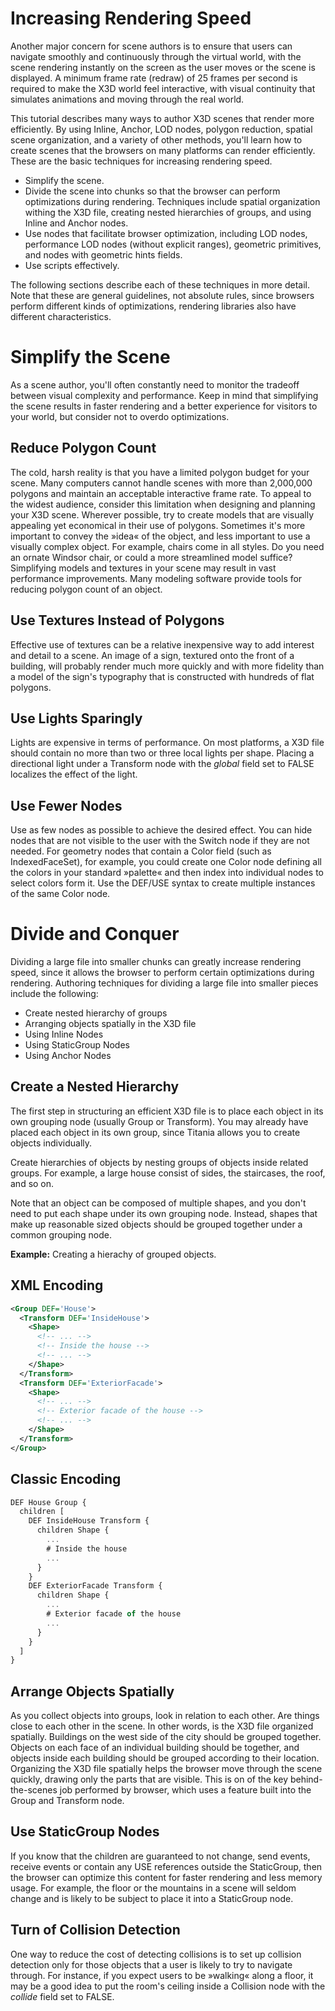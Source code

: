 Increasing Rendering Speed
==========================

Another major concern for scene authors is to ensure that users can navigate smoothly and continuously through the virtual world, with the scene rendering instantly on the screen as the user moves or the scene is displayed. A minimum frame rate (redraw) of 25 frames per second is required to make the X3D world feel interactive, with visual continuity that simulates animations and moving through the real world.

This tutorial describes many ways to author X3D scenes that render more efficiently. By using Inline, Anchor, LOD nodes, polygon reduction, spatial scene organization, and a variety of other methods, you'll learn how to create scenes that the browsers on many platforms can render efficiently. These are the basic techniques for increasing rendering speed.

- Simplify the scene.
- Divide the scene into chunks so that the browser can perform optimizations during rendering. Techniques include spatial organization withing the X3D file, creating nested hierarchies of groups, and using Inline and Anchor nodes.
- Use nodes that facilitate browser optimization, including LOD nodes, performance LOD nodes (without explicit ranges), geometric primitives, and nodes with geometric hints fields.
- Use scripts effectively.

The following sections describe each of these techniques in more detail. Note that these are general guidelines, not absolute rules, since browsers perform different kinds of optimizations, rendering libraries also have different characteristics.

Simplify the Scene
==================

As a scene author, you'll often constantly need to monitor the tradeoff between visual complexity and performance. Keep in mind that simplifying the scene results in faster rendering and a better experience for visitors to your world, but consider not to overdo optimizations.

Reduce Polygon Count
--------------------

The cold, harsh reality is that you have a limited polygon budget for your scene. Many computers cannot handle scenes with more than 2,000,000 polygons and maintain an acceptable interactive frame rate. To appeal to the widest audience, consider this limitation when designing and planning your X3D scene. Wherever possible, try to create models that are visually appealing yet economical in their use of polygons. Sometimes it's more important to convey the »idea« of the object, and less important to use a visually complex object. For example, chairs come in all styles. Do you need an ornate Windsor chair, or could a more streamlined model suffice? Simplifying models and textures in your scene may result in vast performance improvements. Many modeling software provide tools for reducing polygon count of an object.

Use Textures Instead of Polygons
--------------------------------

Effective use of textures can be a relative inexpensive way to add interest and detail to a scene. An image of a sign, textured onto the front of a building, will probably render much more quickly and with more fidelity than a model of the sign's typography that is constructed with hundreds of flat polygons.

Use Lights Sparingly
--------------------

Lights are expensive in terms of performance. On most platforms, a X3D file should contain no more than two or three local lights per shape. Placing a directional light under a Transform node with the *global* field set to FALSE localizes the effect of the light.

Use Fewer Nodes
---------------

Use as few nodes as possible to achieve the desired effect. You can hide nodes that are not visible to the user with the Switch node if they are not needed. For geometry nodes that contain a Color field (such as IndexedFaceSet), for example, you could create one Color node defining all the colors in your standard »palette« and then index into individual nodes to select colors form it. Use the DEF/USE syntax to create multiple instances of the same Color node.

Divide and Conquer
==================

Dividing a large file into smaller chunks can greatly increase rendering speed, since it allows the browser to perform certain optimizations during rendering. Authoring techniques for dividing a large file into smaller pieces include the following:

- Create nested hierarchy of groups
- Arranging objects spatially in the X3D file
- Using Inline Nodes
- Using StaticGroup Nodes
- Using Anchor Nodes

Create a Nested Hierarchy
-------------------------

The first step in structuring an efficient X3D file is to place each object in its own grouping node (usually Group or Transform). You may already have placed each object in its own group, since Titania allows you to create objects individually.

Create hierarchies of objects by nesting groups of objects inside related groups. For example, a large house consist of sides, the staircases, the roof, and so on.

Note that an object can be composed of multiple shapes, and you don't need to put each shape under its own grouping node. Instead, shapes that make up reasonable sized objects should be grouped together under a common grouping node.

**Example:** Creating a hierachy of grouped objects.

XML Encoding
------------

```xml
<Group DEF='House'>
  <Transform DEF='InsideHouse'>
    <Shape>
      <!-- ... -->
      <!-- Inside the house -->
      <!-- ... -->
    </Shape>
  </Transform>
  <Transform DEF='ExteriorFacade'>
    <Shape>
      <!-- ... -->
      <!-- Exterior facade of the house -->
      <!-- ... -->
    </Shape>
  </Transform>
</Group>
```

Classic Encoding
----------------

```js
DEF House Group {
  children [
    DEF InsideHouse Transform {
      children Shape {
        ...
        # Inside the house
        ...
      }
    }
    DEF ExteriorFacade Transform {
      children Shape {
        ...
        # Exterior facade of the house
        ...
      }
    }
  ]
}
```

Arrange Objects Spatially
-------------------------

As you collect objects into groups, look in relation to each other. Are things close to each other in the scene. In other words, is the X3D file organized spatially. Buildings on the west side of the city should be grouped together. Objects on each face of an individual building should be together, and objects inside each building should be grouped according to their location. Organizing the X3D file spatially helps the browser move through the scene quickly, drawing only the parts that are visible. This is on of the key behind-the-scenes job performed by browser, which uses a feature built into the Group and Transform node.

Use StaticGroup Nodes
---------------------

If you know that the children are guaranteed to not change, send events, receive events or contain any USE references outside the StaticGroup, then the browser can optimize this content for faster rendering and less memory usage. For example, the floor or the mountains in a scene will seldom change and is likely to be subject to place it into a StaticGroup node.

Turn of Collision Detection
---------------------------

One way to reduce the cost of detecting collisions is to set up collision detection only for those objects that a user is likely to try to navigate through. For instance, if you expect users to be »walking« along a floor, it may be a good idea to put the room's ceiling inside a Collision node with the *collide* field set to FALSE.
